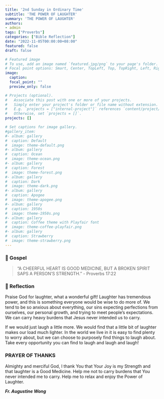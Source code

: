 ```yaml
---
title: '2nd Sunday in Ordinary Time'
subtitle: 'THE POWER OF LAUGHTER'
summary: 'THE POWER OF LAUGHTER'
authors:
- admin
tags: ["Proverbs"]
categories: ["Bible Reflection"]
date: "2022-11-05T00:00:00+08:00"
featured: false
draft: false

# Featured image
# To use, add an image named `featured.jpg/png` to your page's folder.
# Focal point options: Smart, Center, TopLeft, Top, TopRight, Left, Right, BottomLeft, Bottom, BottomRight
image:
  caption:
  focal_point: ""
  preview_only: false

# Projects (optional).
#   Associate this post with one or more of your projects.
#   Simply enter your project's folder or file name without extension.
#   E.g. `projects = ["internal-project"]` references `content/project/deep-learning/index.md`.
#   Otherwise, set `projects = []`.
projects: []

# Set captions for image gallery.
#gallery_item:
#- album: gallery
#  caption: Default
#  image: theme-default.png
#- album: gallery
#  caption: Ocean
#  image: theme-ocean.png
#- album: gallery
#  caption: Forest
#  image: theme-forest.png
#- album: gallery
#  caption: Dark
#  image: theme-dark.png
#- album: gallery
#  caption: Apogee
#  image: theme-apogee.png
#- album: gallery
#  caption: 1950s
#  image: theme-1950s.png
#- album: gallery
#  caption: Coffee theme with Playfair font
#  image: theme-coffee-playfair.png
#- album: gallery
#  caption: Strawberry
#  image: theme-strawberry.png
---
```


### :love_letter: Gospel
> “A CHEERFUL HEART IS GOOD MEDICINE, BUT A BROKEN SPIRIT SAPS A PERSON’S STRENGTH.” - Proverbs 17:22

### :speech_balloon: Reflection
Praise God for laughter, what a wonderful gift! Laughter has tremendous power, and this is something everyone would be wise to do more of. We tend to be so anxious about everything, our sins expecting perfections from ourselves, our personal growth, and trying to meet people’s expectations. We can carry heavy burdens that Jesus never intended us to carry.

If we would just laugh a little more. We would find that a little bit of laughter makes our load much lighter. In the world we live in it is easy to find plenty to worry about, but we can choose to purposely find things to laugh about. Take every opportunity you can find to laugh and laugh and laugh!

### PRAYER OF THANKS
Almighty and merciful God, I thank You that Your Joy is my Strength and that laughter is a Good Medicine. Help me not to carry burdens that You never intended me to carry. Help me to relax and enjoy the Power of Laughter.

___Fr. Augustine Wong___